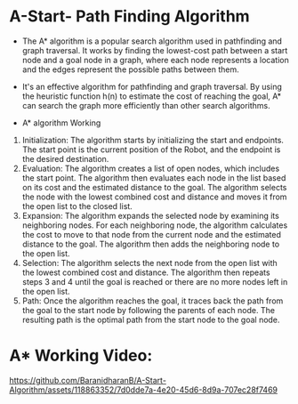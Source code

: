 # A-Start- Path Finding Algorithm

- The A* algorithm is a popular search algorithm used in pathfinding and graph traversal. It works by finding the lowest-cost path between a start node and a goal node in a graph, where each node represents a location and the edges represent the possible paths between them.
- It's an effective algorithm for pathfinding and graph traversal. By using the heuristic function h(n) to estimate the cost of reaching the goal, A* can search the graph more efficiently than other search algorithms.
  
- A* algorithm Working

1. Initialization: The algorithm starts by initializing the start and endpoints. The start point is the current position of the Robot, and the endpoint is the desired destination.
2. Evaluation: The algorithm creates a list of open nodes, which includes the start point. The algorithm then evaluates each node in the list based on its cost and the estimated distance to the goal. The algorithm selects the node with the lowest combined cost and distance and moves it from the open list to the closed list.
3. Expansion: The algorithm expands the selected node by examining its neighboring nodes. For each neighboring node, the algorithm calculates the cost to move to that node from the current node and the estimated distance to the goal. The algorithm then adds the neighboring node to the open list.
4. Selection: The algorithm selects the next node from the open list with the lowest combined cost and distance. The algorithm then repeats steps 3 and 4 until the goal is reached or there are no more nodes left in the open list.
5. Path: Once the algorithm reaches the goal, it traces back the path from the goal to the start node by following the parents of each node. The resulting path is the optimal path from the start node to the goal node.


# A* Working Video: 

https://github.com/BaranidharanB/A-Start-Algorithm/assets/118863352/7d0dde7a-4e20-45d6-8d9a-707ec28f7469
